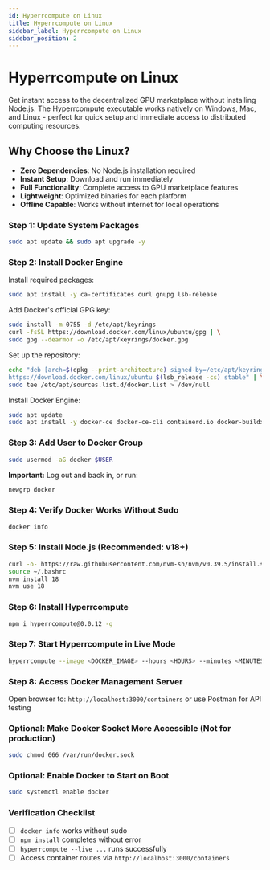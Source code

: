 ```yaml
---
id: Hyperrcompute on Linux
title: Hyperrcompute on Linux
sidebar_label: Hyperrcompute on Linux
sidebar_position: 2
---
```


# Hyperrcompute on Linux

Get instant access to the decentralized GPU marketplace without installing Node.js. The Hyperrcompute executable works natively on Windows, Mac, and Linux - perfect for quick setup and immediate access to distributed computing resources.

## Why Choose the Linux?

- **Zero Dependencies**: No Node.js installation required
- **Instant Setup**: Download and run immediately
- **Full Functionality**: Complete access to GPU marketplace features
- **Lightweight**: Optimized binaries for each platform
- **Offline Capable**: Works without internet for local operations

### Step 1: Update System Packages

```bash
sudo apt update && sudo apt upgrade -y
```

### Step 2: Install Docker Engine

Install required packages:
```bash
sudo apt install -y ca-certificates curl gnupg lsb-release
```

Add Docker's official GPG key:
```bash
sudo install -m 0755 -d /etc/apt/keyrings
curl -fsSL https://download.docker.com/linux/ubuntu/gpg | \
sudo gpg --dearmor -o /etc/apt/keyrings/docker.gpg
```

Set up the repository:
```bash
echo "deb [arch=$(dpkg --print-architecture) signed-by=/etc/apt/keyrings/docker.gpg] \
https://download.docker.com/linux/ubuntu $(lsb_release -cs) stable" | \
sudo tee /etc/apt/sources.list.d/docker.list > /dev/null
```

Install Docker Engine:
```bash
sudo apt update
sudo apt install -y docker-ce docker-ce-cli containerd.io docker-buildx-plugin docker-compose-plugin
```

### Step 3: Add User to Docker Group

```bash
sudo usermod -aG docker $USER
```

**Important:** Log out and back in, or run:
```bash
newgrp docker
```

### Step 4: Verify Docker Works Without Sudo

```bash
docker info
```

### Step 5: Install Node.js (Recommended: v18+)

```bash
curl -o- https://raw.githubusercontent.com/nvm-sh/nvm/v0.39.5/install.sh | bash
source ~/.bashrc
nvm install 18
nvm use 18
```

### Step 6: Install Hyperrcompute

```bash
npm i hyperrcompute@0.0.12 -g
```

### Step 7: Start Hyperrcompute in Live Mode

```bash
hyperrcompute --image <DOCKER_IMAGE> --hours <HOURS> --minutes <MINUTES> --force --live --connector <PRIVATE_CONNECTION_STRING>
```

### Step 8: Access Docker Management Server

Open browser to: `http://localhost:3000/containers` or use Postman for API testing

### Optional: Make Docker Socket More Accessible (Not for production)

```bash
sudo chmod 666 /var/run/docker.sock
```

### Optional: Enable Docker to Start on Boot

```bash
sudo systemctl enable docker
```

### Verification Checklist

- [ ] `docker info` works without sudo
- [ ] `npm install` completes without error
- [ ] `hyperrcompute --live ...` runs successfully
- [ ] Access container routes via `http://localhost:3000/containers`